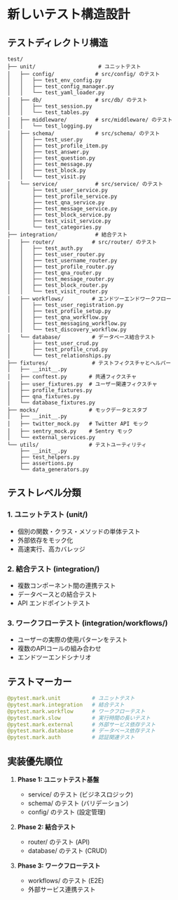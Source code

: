 # 新しいテスト構造設計

## テストディレクトリ構造

```
test/
├── unit/                    # ユニットテスト
│   ├── config/             # src/config/ のテスト
│   │   ├── test_env_config.py
│   │   ├── test_config_manager.py
│   │   └── test_yaml_loader.py
│   ├── db/                 # src/db/ のテスト
│   │   ├── test_session.py
│   │   └── test_tables.py
│   ├── middleware/         # src/middleware/ のテスト
│   │   └── test_logging.py
│   ├── schema/             # src/schema/ のテスト
│   │   ├── test_user.py
│   │   ├── test_profile_item.py
│   │   ├── test_answer.py
│   │   ├── test_question.py
│   │   ├── test_message.py
│   │   ├── test_block.py
│   │   └── test_visit.py
│   └── service/            # src/service/ のテスト
│       ├── test_user_service.py
│       ├── test_profile_service.py
│       ├── test_qna_service.py
│       ├── test_message_service.py
│       ├── test_block_service.py
│       ├── test_visit_service.py
│       └── test_categories.py
├── integration/            # 結合テスト
│   ├── router/            # src/router/ のテスト
│   │   ├── test_auth.py
│   │   ├── test_user_router.py
│   │   ├── test_username_router.py
│   │   ├── test_profile_router.py
│   │   ├── test_qna_router.py
│   │   ├── test_message_router.py
│   │   ├── test_block_router.py
│   │   └── test_visit_router.py
│   ├── workflows/         # エンドツーエンドワークフロー
│   │   ├── test_user_registration.py
│   │   ├── test_profile_setup.py
│   │   ├── test_qna_workflow.py
│   │   ├── test_messaging_workflow.py
│   │   └── test_discovery_workflow.py
│   └── database/          # データベース結合テスト
│       ├── test_user_crud.py
│       ├── test_profile_crud.py
│       └── test_relationships.py
├── fixtures/              # テストフィクスチャとヘルパー
│   ├── __init__.py
│   ├── conftest.py       # 共通フィクスチャ
│   ├── user_fixtures.py  # ユーザー関連フィクスチャ
│   ├── profile_fixtures.py
│   ├── qna_fixtures.py
│   └── database_fixtures.py
├── mocks/                # モックデータとスタブ
│   ├── __init__.py
│   ├── twitter_mock.py   # Twitter API モック
│   ├── sentry_mock.py    # Sentry モック
│   └── external_services.py
└── utils/                # テストユーティリティ
    ├── __init__.py
    ├── test_helpers.py
    ├── assertions.py
    └── data_generators.py
```

## テストレベル分類

### 1. ユニットテスト (unit/)

- 個別の関数・クラス・メソッドの単体テスト
- 外部依存をモック化
- 高速実行、高カバレッジ

### 2. 結合テスト (integration/)

- 複数コンポーネント間の連携テスト
- データベースとの結合テスト
- API エンドポイントテスト

### 3. ワークフローテスト (integration/workflows/)

- ユーザーの実際の使用パターンをテスト
- 複数のAPIコールの組み合わせ
- エンドツーエンドシナリオ

## テストマーカー

```python
@pytest.mark.unit          # ユニットテスト
@pytest.mark.integration   # 結合テスト
@pytest.mark.workflow      # ワークフローテスト
@pytest.mark.slow          # 実行時間の長いテスト
@pytest.mark.external      # 外部サービス依存テスト
@pytest.mark.database      # データベース依存テスト
@pytest.mark.auth          # 認証関連テスト
```

## 実装優先順位

1. **Phase 1: ユニットテスト基盤**
   - service/ のテスト (ビジネスロジック)
   - schema/ のテスト (バリデーション)
   - config/ のテスト (設定管理)

2. **Phase 2: 結合テスト**
   - router/ のテスト (API)
   - database/ のテスト (CRUD)

3. **Phase 3: ワークフローテスト**
   - workflows/ のテスト (E2E)
   - 外部サービス連携テスト
